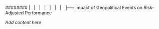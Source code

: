 ######## |   |   |   |   |   |   |   ├── Impact of Geopolitical Events on Risk-Adjusted Performance

*Add content here*